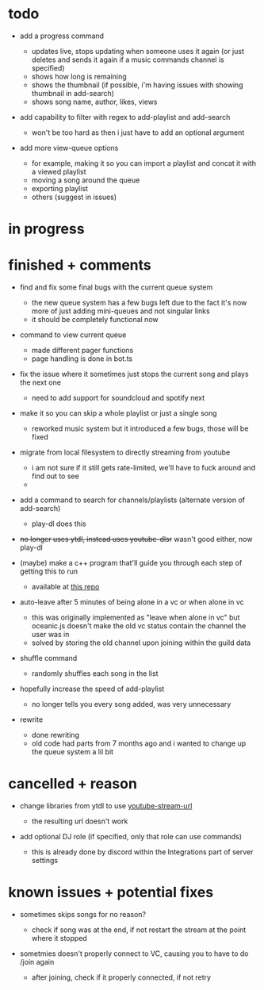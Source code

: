 # todo 

- add a progress command
  - updates live, stops updating when someone uses it again (or just deletes and sends it again if a music commands channel is specified)
  - shows how long is remaining
  - shows the thumbnail (if possible, i'm having issues with showing thumbnail in add-search)
  - shows song name, author, likes, views

- add capability to filter with regex to add-playlist and add-search
  - won't be too hard as then i just have to add an optional argument
 
- add more view-queue options
  - for example, making it so you can import a playlist and concat it with a viewed playlist
  - moving a song around the queue
  - exporting playlist
  - others (suggest in issues)

# in progress

# finished + comments

- find and fix some final bugs with the current queue system
    - the new queue system has a few bugs left due to the fact it's now more of just adding mini-queues and not singular links
    - it should be completely functional now

- command to view current queue
  - made different pager functions
  - page handling is done in bot.ts

- fix the issue where it sometimes just stops the current song and plays the next one
  - need to add support for soundcloud and spotify next
 
- make it so you can skip a whole playlist or just a single song
  - reworked music system but it introduced a few bugs, those will be fixed

- migrate from local filesystem to directly streaming from youtube 
  - i am not sure if it still gets rate-limited, we'll have to fuck around and find out to see
  - 
- add a command to search for channels/playlists (alternate version of add-search)
  - play-dl does this

- ~~no longer uses ytdl, instead uses youtube-dlsr~~ wasn't good either, now play-dl

- (maybe) make a c++ program that'll guide you through each step of getting this to run
  - available at [this repo](https://github.com/fheahdythdr/discord-music-bot-setup)

- auto-leave after 5 minutes of being alone in a vc or when alone in vc
  - this was originally implemented as "leave when alone in vc" but oceanic.js doesn't make the old vc status contain the channel the user was in
  - solved by storing the old channel upon joining within the guild data
  
- shuffle command
  - randomly shuffles each song in the list

- hopefully increase the speed of add-playlist
  - no longer tells you every song added, was very unnecessary
 
- rewrite
  - done rewriting
  - old code had parts from 7 months ago and i wanted to change up the queue system a lil bit

# cancelled + reason

- change libraries from ytdl to use [youtube-stream-url](https://www.npmjs.com/package/youtube-stream-url)
  - the resulting url doesn't work
 
- add optional DJ role (if specified, only that role can use commands)
  - this is already done by discord within the Integrations part of server settings

# known issues + potential fixes

- sometimes skips songs for no reason?
  - check if song was at the end, if not restart the stream at the point where it stopped

- sometmies doesn't properly connect to VC, causing you to have to do /join again
  - after joining, check if it properly connected, if not retry
